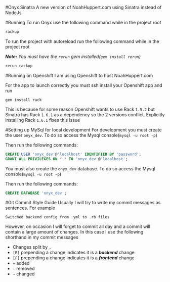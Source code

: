 #Onyx Sinatra
A new version of NoahHuppert.com using Sinatra instead of NodeJs

#Running
To run Onyx use the following command while in the project root

```bash
rackup
```

To run the project with autoreload run the following command while in the project root  

***Note:*** *You must have the `rerun` gem installed(`gem install rerun`)*

```bash
rerun rackup
```

#Running on Openshift
I am using Openshift to host NoahHuppert.com  

For the app to launch correctly you must ssh install your Openshift app and run

```
gem install rack
```

This is because for some reason Openshift wants to use Rack `1.5.2` but Sinatra
has Rack `1.6.1` as a dependency so the 2 versions conflict. Explicitly installing
Rack `1.6.1` fixes this issue

#Setting up MySql for local development
For development you must create the user `onyx_dev`. To do so access the
Mysql console(`mysql -u root -p`)

Then run the following commands:

```sql
CREATE USER 'onyx_dev'@'localhost' IDENTIFIED BY 'password';
GRANT ALL PRIVILEGES ON *.* TO 'onyx_dev'@'localhost';
```

You must also create the `onyx_dev` database. To do so access the
Mysql console(`mysql -u root -p`)

Then run the following commands:

```sql
CREATE DATABASE 'onyx_dev';
```
#Git Commit Style Guide
Usually I will try to write my commit messages as sentences. For example

```text
Switched backend config from .yml to .rb files
```
However, on occasion I will forget to commit all day and a commit will contain a
large amount of changes. In this case I use the following shorthand in my commit
messages

- Changes split by `,`
- `[B]` prepending a change indicates it is a ***backend*** change
- `[F]` prepending a change indicates it is a ***frontend*** change
- `+` added
- `-` removed
- `~` changed
